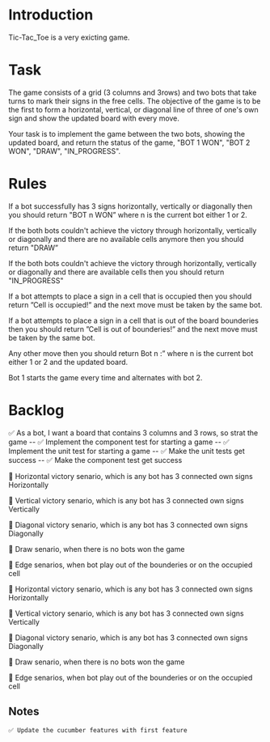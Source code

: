 # Introduction

Tic-Tac_Toe is a very exicting game.

# Task
The game consists of a grid (3 columns and 3rows) and two bots that take turns to mark their signs in the free cells. The objective of the game is to be the first to form a horizontal, vertical, or diagonal line of three of one's own sign and show the updated board with every move.

Your task is to implement the game between the two bots, showing the updated board, and return the status of the game, "BOT 1 WON", "BOT 2 WON", "DRAW", "IN_PROGRESS".

# Rules
If a bot successfully has 3 signs horizontally, vertically or diagonally then you should return "BOT n WON” where n is the current bot either 1 or 2.

If the both bots couldn't achieve the victory through horizontally, vertically or diagonally and there are no available cells anymore then you should return "DRAW”

If the both bots couldn't achieve the victory through horizontally, vertically or diagonally and there are available cells then you should return "IN_PROGRESS"

If a bot attempts to place a sign in a cell that is occupied then you should return ”Cell is occupied!” and the next move must be taken by the same bot.

If a bot attempts to place a sign in a cell that is out of the board bounderies then you should return ”Cell is out of bounderies!” and the next move must be taken by the same bot.

Any other move then you should return Bot n :” where n is the current bot either 1 or 2 and the updated board.
 
Bot 1 starts the game every time and alternates with bot 2.

# Backlog

✅ As a bot, I want a board that contains 3 columns and 3 rows, so strat the game
    -- ✅ Implement the component test for starting a game
    -- ✅ Implement the unit test for starting a game
    -- ✅ Make the unit tests get success
    -- ✅ Make the component test get success

🍅 Horizontal victory senario, which is any bot has 3 connected own signs Horizontally  

🍅 Vertical victory senario, which is any bot has 3 connected own signs Vertically  

🍅 Diagonal victory senario, which is any bot has 3 connected own signs Diagonally  

🍅 Draw senario, when there is no bots won the game

🍅 Edge senarios, when bot play out of the bounderies or on the occupied cell

🍅 Horizontal victory senario, which is any bot has 3 connected own signs Horizontally  

🍅 Vertical victory senario, which is any bot has 3 connected own signs Vertically  

🍅 Diagonal victory senario, which is any bot has 3 connected own signs Diagonally  

🍅 Draw senario, when there is no bots won the game

🍅 Edge senarios, when bot play out of the bounderies or on the occupied cell



## Notes 
    ✅ Update the cucumber features with first feature